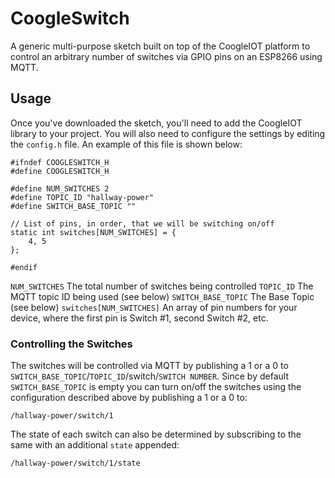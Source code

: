 # CoogleSwitch

A generic multi-purpose sketch built on top of the CoogleIOT platform to control an arbitrary number
of switches via GPIO pins on an ESP8266 using MQTT. 

## Usage

Once you've downloaded the sketch, you'll need to add the CoogleIOT library to your project. You will also need to
configure the settings by editing the `config.h` file. An example of this file is shown below:

```
#ifndef COOGLESWITCH_H
#define COOGLESWITCH_H

#define NUM_SWITCHES 2
#define TOPIC_ID "hallway-power"
#define SWITCH_BASE_TOPIC ""

// List of pins, in order, that we will be switching on/off
static int switches[NUM_SWITCHES] = {
    4, 5
};

#endif
```

`NUM_SWITCHES` The total number of switches being controlled
`TOPIC_ID` The MQTT topic ID being used (see below)
`SWITCH_BASE_TOPIC` The Base Topic (see below)
`switches[NUM_SWITCHES]` An array of pin numbers for your device, where the first pin is Switch #1, second Switch #2, etc.

### Controlling the Switches

The switches will be controlled via MQTT by publishing a 1 or a 0 to `SWITCH_BASE_TOPIC`/`TOPIC_ID`/switch/`SWITCH NUMBER`. Since by default
`SWITCH_BASE_TOPIC` is empty you can turn on/off the switches using the configuration described above by publishing a 1 or a 0 to:

```
/hallway-power/switch/1
```

The state of each switch can also be determined by subscribing to the same with an additional `state` appended:

```
/hallway-power/switch/1/state
```
